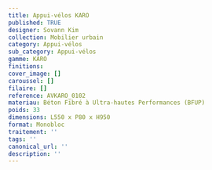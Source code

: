 ```yaml
---
title: Appui-vélos KARO 
published: TRUE
designer: Sovann Kim
collection: Mobilier urbain
category: Appui-vélos 
sub_category: Appui-vélos 
gamme: KARO
finitions: 
cover_image: []
caroussel: []
filaire: []
reference: AVKARO_0102
materiau: Béton Fibré à Ultra-hautes Performances (BFUP)
poids: 33
dimensions: L550 x P80 x H950 
format: Monobloc
traitement: ''
tags: ''
canonical_url: ''
description: ''
---
```


